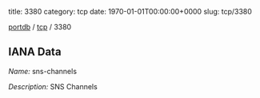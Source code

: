 title: 3380
category: tcp
date: 1970-01-01T00:00:00+0000
slug: tcp/3380

[portdb](/) / [tcp](/category/tcp.html) / 3380


## IANA Data

_Name:_ sns-channels

_Description:_ SNS Channels

